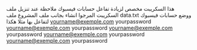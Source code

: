 هذا السكريبت مخصص لزيادة تفاعل حسابات فيسبوك
ملاحظة عند تنزيل ملف السكريبت المرجوا انشاء بجانب ملف المشروع ملف data.txt ووضع حسابات فيسبوك لتفاعل بها مثلا هكذا
yourname@exemple.com
yourpassword
yourname@exemple.com
yourpassword
yourname@exemple.com
yourpassword
yourname@exemple.com
yourpassword
yourname@exemple.com
yourpassword

